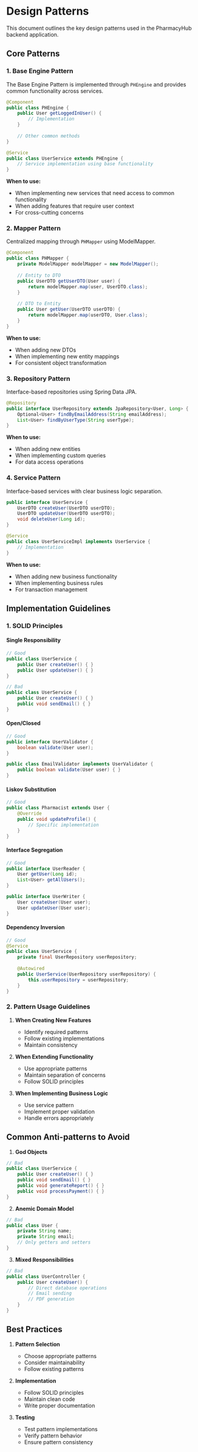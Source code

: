 # Design Patterns

This document outlines the key design patterns used in the PharmacyHub backend application.

## Core Patterns

### 1. Base Engine Pattern

The Base Engine Pattern is implemented through `PHEngine` and provides common functionality across services.

```java
@Component
public class PHEngine {
    public User getLoggedInUser() {
        // Implementation
    }
    
    // Other common methods
}

@Service
public class UserService extends PHEngine {
    // Service implementation using base functionality
}
```

**When to use:**
- When implementing new services that need access to common functionality
- When adding features that require user context
- For cross-cutting concerns

### 2. Mapper Pattern

Centralized mapping through `PHMapper` using ModelMapper.

```java
@Component
public class PHMapper {
    private ModelMapper modelMapper = new ModelMapper();
    
    // Entity to DTO
    public UserDTO getUserDTO(User user) {
        return modelMapper.map(user, UserDTO.class);
    }
    
    // DTO to Entity
    public User getUser(UserDTO userDTO) {
        return modelMapper.map(userDTO, User.class);
    }
}
```

**When to use:**
- When adding new DTOs
- When implementing new entity mappings
- For consistent object transformation

### 3. Repository Pattern

Interface-based repositories using Spring Data JPA.

```java
@Repository
public interface UserRepository extends JpaRepository<User, Long> {
    Optional<User> findByEmailAddress(String emailAddress);
    List<User> findByUserType(String userType);
}
```

**When to use:**
- When adding new entities
- When implementing custom queries
- For data access operations

### 4. Service Pattern

Interface-based services with clear business logic separation.

```java
public interface UserService {
    UserDTO createUser(UserDTO userDTO);
    UserDTO updateUser(UserDTO userDTO);
    void deleteUser(Long id);
}

@Service
public class UserServiceImpl implements UserService {
    // Implementation
}
```

**When to use:**
- When adding new business functionality
- When implementing business rules
- For transaction management

## Implementation Guidelines

### 1. SOLID Principles

#### Single Responsibility
```java
// Good
public class UserService {
    public User createUser() { }
    public User updateUser() { }
}

// Bad
public class UserService {
    public User createUser() { }
    public void sendEmail() { }
}
```

#### Open/Closed
```java
// Good
public interface UserValidator {
    boolean validate(User user);
}

public class EmailValidator implements UserValidator {
    public boolean validate(User user) { }
}
```

#### Liskov Substitution
```java
// Good
public class Pharmacist extends User {
    @Override
    public void updateProfile() {
        // Specific implementation
    }
}
```

#### Interface Segregation
```java
// Good
public interface UserReader {
    User getUser(Long id);
    List<User> getAllUsers();
}

public interface UserWriter {
    User createUser(User user);
    User updateUser(User user);
}
```

#### Dependency Inversion
```java
// Good
@Service
public class UserService {
    private final UserRepository userRepository;
    
    @Autowired
    public UserService(UserRepository userRepository) {
        this.userRepository = userRepository;
    }
}
```

### 2. Pattern Usage Guidelines

1. **When Creating New Features**
   - Identify required patterns
   - Follow existing implementations
   - Maintain consistency

2. **When Extending Functionality**
   - Use appropriate patterns
   - Maintain separation of concerns
   - Follow SOLID principles

3. **When Implementing Business Logic**
   - Use service pattern
   - Implement proper validation
   - Handle errors appropriately

## Common Anti-patterns to Avoid

1. **God Objects**
```java
// Bad
public class UserService {
    public User createUser() { }
    public void sendEmail() { }
    public void generateReport() { }
    public void processPayment() { }
}
```

2. **Anemic Domain Model**
```java
// Bad
public class User {
    private String name;
    private String email;
    // Only getters and setters
}
```

3. **Mixed Responsibilities**
```java
// Bad
public class UserController {
    public User createUser() {
        // Direct database operations
        // Email sending
        // PDF generation
    }
}
```

## Best Practices

1. **Pattern Selection**
   - Choose appropriate patterns
   - Consider maintainability
   - Follow existing patterns

2. **Implementation**
   - Follow SOLID principles
   - Maintain clean code
   - Write proper documentation

3. **Testing**
   - Test pattern implementations
   - Verify pattern behavior
   - Ensure pattern consistency